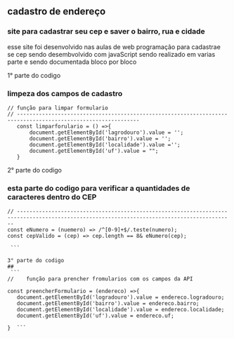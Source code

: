 ## cadastro de endereço

### site para cadastrar seu cep e saver o bairro, rua e cidade 
esse site foi desenvolvido nas aulas de web programação para cadastrae se cep sendo desembvolvido com javaScript sendo realizado em varias parte e sendo documentada bloco por bloco 

1° parte do codigo
### limpeza dos campos de cadastro
 ```
 // função para limpar formulario
// -------------------------------------------------------------------------------------------------------------
    const limparforulario = () =>{
        document.getElementById('lagrodouro').value = '';
        document.getElementById('bairro').value = '';
        document.getElementById('localidade').value ='';
        document.getElementById('uf').value = "";
    }
  ```


  2° parte do codigo

  ### esta parte do codigo para verificar a quantidades de caracteres dentro do CEP
   ```// lenth e uma propiedade que verifica a quantidade de careacteres dentro do argumento cep
// -------------------------------------------------------------------------------------------------------------------------------------------
   const eNumero = (nuemero) => /^[0-9]+$/.teste(numero);
   const cepValido = (cep) => cep.length == 8& eNumero(cep);

    ```

   3° parte do codigo
 ##
    ```
   //    função para prencher fromularios com os campos da API

  const preencherFormulario = (endereco) =>{
      document.getElementById('logradouro').value = endereco.logradouro;
      document.getElementById('bairro').value = endereco.bairro;
      document.getElementById('localidade').value = endereco.localidade;
      document.getElementById('uf').value = endereco.uf;

}  ```